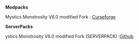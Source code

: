 **Modpacks**

Mystics Monstrosity V6.0 modified Fork : [Curseforge](https://legacy.curseforge.com/minecraft/modpacks/mystics-monstrosity-v6-0-modified-fork)

**ServerPacks**

ystics Monstrosity V6.0 modified Fork (SERVERPACK) :[Github](https://github.com/quentin452/MysticsMonstrosityV6.0modified-SERVERPACK/releases)